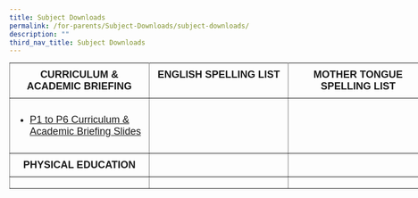 ```yaml
---
title: Subject Downloads
permalink: /for-parents/Subject-Downloads/subject-downloads/
description: ""
third_nav_title: Subject Downloads
---
```

<style type="text/css">
.tg  {border-collapse:collapse;border-spacing:0;margin:0px auto;}
.tg td{border-color:black;border-style:solid;border-width:1px;font-family:Arial, sans-serif;font-size:14px;
  overflow:hidden;padding:10px 5px;word-break:normal;}
.tg th{border-color:black;border-style:solid;border-width:1px;font-family:Arial, sans-serif;font-size:14px;
  font-weight:normal;overflow:hidden;padding:10px 5px;word-break:normal;}
.tg .tg-7jts{border-color:inherit;font-size:18px;text-align:center;vertical-align:top}
.tg .tg-fuxe{border-color:inherit;font-size:18px;text-align:left;vertical-align:top}
</style>
<table class="tg" style="undefined;table-layout: fixed; width: 750px">
<colgroup>
<col style="width: 250px">
<col style="width: 250px">
<col style="width: 250px">
</colgroup>
<tbody>
  <tr>
    <td class="tg-7jts"><span style="font-weight:bold;font-style:normal">CURRICULUM &amp; ACADEMIC BRIEFING</span></td>
    <td class="tg-7jts"><span style="font-weight:bold;font-style:normal">ENGLISH SPELLING LIST</span></td>
    <td class="tg-7jts"><span style="font-weight:bold;font-style:normal">MOTHER TONGUE SPELLING LIST</span></td>
  </tr>
  <tr>
    <td class="tg-fuxe"><ul>
<li><a href="https://punggolcovepri-moe-edu-sg-admin.cwp.sg/for-parents/subject-downloads/curriculum-n-academic-briefing">P1 to P6 Curriculum&nbsp;&amp; Academic Briefing Slides</a></li>
</ul></td>
    <td class="tg-fuxe"></td>
    <td class="tg-fuxe"></td>
  </tr>
  <tr>
    <td class="tg-7jts"><span style="font-weight:bold">PHYSICAL EDUCATION</span></td>
    <td class="tg-7jts"></td>
    <td class="tg-7jts"></td>
  </tr>
  <tr>
    <td class="tg-fuxe"></td>
    <td class="tg-fuxe"></td>
    <td class="tg-fuxe"></td>
  </tr>
</tbody>
</table>